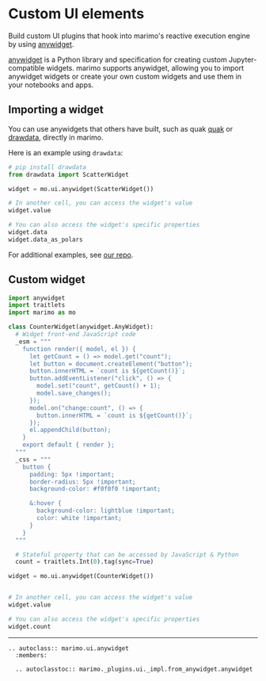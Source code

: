 # Custom UI elements

Build custom UI plugins that hook into marimo's reactive
execution engine by using [anywidget](https://anywidget.dev/).

[anywidget](https://anywidget.dev/) is a Python library and specification for
creating custom Jupyter-compatible widgets. marimo supports anywidget, allowing
you to import anywidget widgets or create your own custom widgets and use them
in your notebooks and apps.

## Importing a widget

You can use anywidgets that others have built, such as quak
[quak](https://github.com/manzt/quak) or
[drawdata](https://github.com/koaning/drawdata), directly in marimo.

Here is an example using `drawdata`:


```python
# pip install drawdata
from drawdata import ScatterWidget

widget = mo.ui.anywidget(ScatterWidget())

# In another cell, you can access the widget's value
widget.value

# You can also access the widget's specific properties
widget.data
widget.data_as_polars
```

For additional examples, see
[our repo](https://github.com/marimo-team/marimo/tree/main/examples/anywidget).

## Custom widget

```python
import anywidget
import traitlets
import marimo as mo

class CounterWidget(anywidget.AnyWidget):
  # Widget front-end JavaScript code
  _esm = """
    function render({ model, el }) {
      let getCount = () => model.get("count");
      let button = document.createElement("button");
      button.innerHTML = `count is ${getCount()}`;
      button.addEventListener("click", () => {
        model.set("count", getCount() + 1);
        model.save_changes();
      });
      model.on("change:count", () => {
        button.innerHTML = `count is ${getCount()}`;
      });
      el.appendChild(button);
    }
    export default { render };
  """
  _css = """
    button {
      padding: 5px !important;
      border-radius: 5px !important;
      background-color: #f0f0f0 !important;

      &:hover {
        background-color: lightblue !important;
        color: white !important;
      }
    }
  """

  # Stateful property that can be accessed by JavaScript & Python
  count = traitlets.Int(0).tag(sync=True)

widget = mo.ui.anywidget(CounterWidget())


# In another cell, you can access the widget's value
widget.value

# You can also access the widget's specific properties
widget.count
```

---

```{eval-rst}
.. autoclass:: marimo.ui.anywidget
  :members:

  .. autoclasstoc:: marimo._plugins.ui._impl.from_anywidget.anywidget
```
